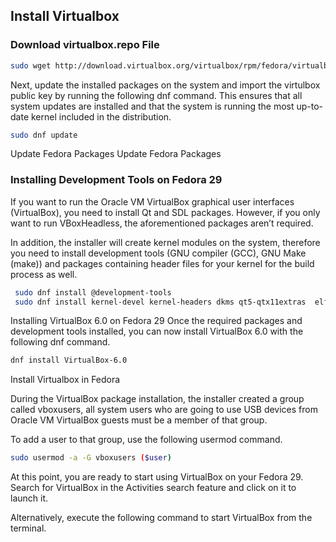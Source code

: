 ## Install Virtualbox 


### Download virtualbox.repo File

````bash
sudo wget http://download.virtualbox.org/virtualbox/rpm/fedora/virtualbox.repo -P /etc/yum.repos.d/
````

Next, update the installed packages on the system and import the virtulbox public key by running the following dnf command. This ensures that all system updates are installed and that the system is running the most up-to-date kernel included in the distribution.


````bash
sudo dnf update 
````
Update Fedora Packages
Update Fedora Packages

### Installing Development Tools on Fedora 29

If you want to run the Oracle VM VirtualBox graphical user interfaces (VirtualBox), you need to install Qt and SDL packages. However, if you only want to run VBoxHeadless, the aforementioned packages aren’t required.

In addition, the installer will create kernel modules on the system, therefore you need to install development tools (GNU compiler (GCC), GNU Make (make)) and packages containing header files for your kernel for the build process as well.

````bash
 sudo dnf install @development-tools
 sudo dnf install kernel-devel kernel-headers dkms qt5-qtx11extras  elfutils-libelf-devel zlib-devel
````

Installing VirtualBox 6.0 on Fedora 29
Once the required packages and development tools installed, you can now install VirtualBox 6.0 with the following dnf command.

```bash
dnf install VirtualBox-6.0
```

Install Virtualbox in Fedora

During the VirtualBox package installation, the installer created a group called vboxusers, all system users who are going to use USB devices from Oracle VM VirtualBox guests must be a member of that group.

To add a user to that group, use the following usermod command.

````bash
sudo usermod -a -G vboxusers ($user)
````

At this point, you are ready to start using VirtualBox on your Fedora 29. Search for VirtualBox in the Activities search feature and click on it to launch it.

Alternatively, execute the following command to start VirtualBox from the terminal.

